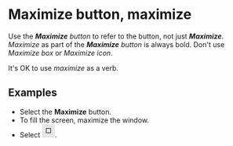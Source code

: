 # Maximize button, maximize

Use the ***Maximize*** *button* to refer to the button, not just ***Maximize***. *Maximize* as part of the ***Maximize*** *button* is always bold. Don't use *Maximize box* or *Maximize icon*.

It's OK to use *maximize* as a verb.

## Examples

- Select the **Maximize** button.
- To fill the screen, maximize the window.
- Select ![](../../assets/images/maximize-button-maximize/302251874.png).

